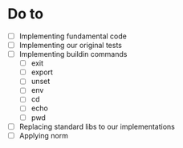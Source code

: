 # Do to
- [ ] Implementing fundamental code
- [ ] Implementing our original tests
- [ ] Implementing buildin commands
  - [ ] exit
  - [ ] export
  - [ ] unset
  - [ ] env
  - [ ] cd
  - [ ] echo
  - [ ] pwd
- [ ] Replacing standard libs to our implementations
- [ ] Applying norm
